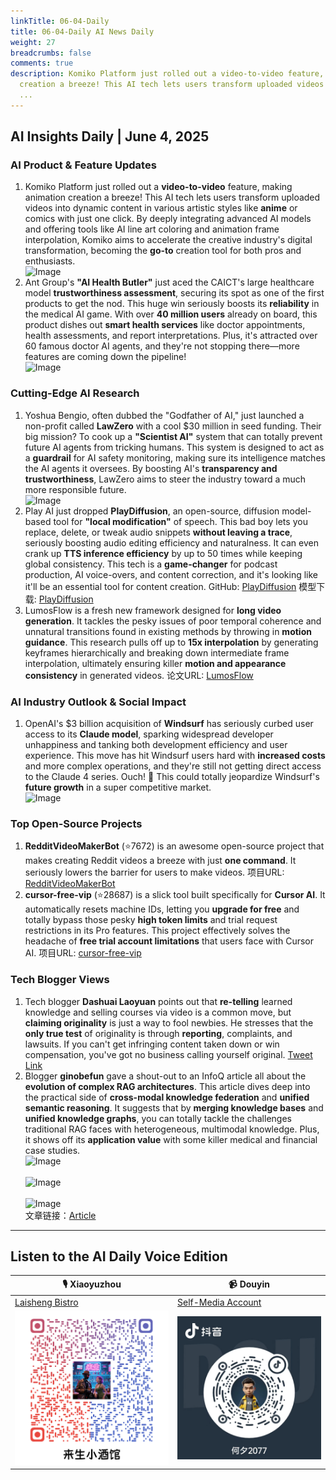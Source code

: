 ```yaml
---
linkTitle: 06-04-Daily
title: 06-04-Daily AI News Daily
weight: 27
breadcrumbs: false
comments: true
description: Komiko Platform just rolled out a video-to-video feature, making animation
  creation a breeze! This AI tech lets users transform uploaded videos into dynamic
  ...
---
```

## AI Insights Daily | June 4, 2025

### **AI Product & Feature Updates**

1.  Komiko Platform just rolled out a **video-to-video** feature, making animation creation a breeze! This AI tech lets users transform uploaded videos into dynamic content in various artistic styles like **anime** or comics with just one click. By deeply integrating advanced AI models and offering tools like AI line art coloring and animation frame interpolation, Komiko aims to accelerate the creative industry's digital transformation, becoming the **go-to** creation tool for both pros and enthusiasts.
    <br/> ![Image](https://raw.githubusercontent.com/justlovemaki/imagehub/refs/heads/main/images/2025/07/news_01k02520n4fm78hy7ygyjbbdgb.avif) <br/>
2.  Ant Group's **"AI Health Butler"** just aced the CAICT's large healthcare model **trustworthiness assessment**, securing its spot as one of the first products to get the nod. This huge win seriously boosts its **reliability** in the medical AI game. With over **40 million users** already on board, this product dishes out **smart health services** like doctor appointments, health assessments, and report interpretations. Plus, it's attracted over 60 famous doctor AI agents, and they're not stopping there—more features are coming down the pipeline!
    <br/> ![Image](https://raw.githubusercontent.com/justlovemaki/imagehub/refs/heads/main/images/2025/07/news_01k02523nkf5ea6xbcwfs7r8gj.avif) <br/>

### **Cutting-Edge AI Research**

1.  Yoshua Bengio, often dubbed the "Godfather of AI," just launched a non-profit called **LawZero** with a cool $30 million in seed funding. Their big mission? To cook up a **"Scientist AI"** system that can totally prevent future AI agents from tricking humans. This system is designed to act as a **guardrail** for AI safety monitoring, making sure its intelligence matches the AI agents it oversees. By boosting AI's **transparency and trustworthiness**, LawZero aims to steer the industry toward a much more responsible future.
    <br/> ![Image](https://raw.githubusercontent.com/justlovemaki/imagehub/refs/heads/main/images/2025/07/news_01k02527e3em58cpr4rxp2x3rz.avif) <br/>
2.  Play AI just dropped **PlayDiffusion**, an open-source, diffusion model-based tool for **"local modification"** of speech. This bad boy lets you replace, delete, or tweak audio snippets **without leaving a trace**, seriously boosting audio editing efficiency and naturalness. It can even crank up **TTS inference efficiency** by up to 50 times while keeping global consistency. This tech is a **game-changer** for podcast production, AI voice-overs, and content correction, and it's looking like it'll be an essential tool for content creation.
    GitHub: [PlayDiffusion](https://github.com/playht/PlayDiffusion) 模型下载: [PlayDiffusion](https://huggingface.co/PlayHT/PlayDiffusion)
3.  LumosFlow is a fresh new framework designed for **long video generation**. It tackles the pesky issues of poor temporal coherence and unnatural transitions found in existing methods by throwing in **motion guidance**. This research pulls off up to **15x interpolation** by generating keyframes hierarchically and breaking down intermediate frame interpolation, ultimately ensuring killer **motion and appearance consistency** in generated videos.
    论文URL: [LumosFlow](https://arxiv.org/abs/2506.02497)

### **AI Industry Outlook & Social Impact**

1.  OpenAI's $3 billion acquisition of **Windsurf** has seriously curbed user access to its **Claude model**, sparking widespread developer unhappiness and tanking both development efficiency and user experience. This move has hit Windsurf users hard with **increased costs** and more complex operations, and they're still not getting direct access to the Claude 4 series. Ouch! 😬 This could totally jeopardize Windsurf's **future growth** in a super competitive market.
    <br/> ![Image](https://raw.githubusercontent.com/justlovemaki/imagehub/refs/heads/main/images/2025/07/news_01k0252ad0fyy898f98fe8bx5n.avif) <br/>

### **Top Open-Source Projects**

1.  **RedditVideoMakerBot** (⭐7672) is an awesome open-source project that makes creating Reddit videos a breeze with just **one command**. It seriously lowers the barrier for users to make videos.
    项目URL: [RedditVideoMakerBot](https://github.com/elebumm/RedditVideoMakerBot)
2.  **cursor-free-vip** (⭐28687) is a slick tool built specifically for **Cursor AI**. It automatically resets machine IDs, letting you **upgrade for free** and totally bypass those pesky **high token limits** and trial request restrictions in its Pro features. This project effectively solves the headache of **free trial account limitations** that users face with Cursor AI.
    项目URL: [cursor-free-vip](https://github.com/yeongpin/cursor-free-vip)

### **Tech Blogger Views**

1.  Tech blogger **Dashuai Laoyuan** points out that **re-telling** learned knowledge and selling courses via video is a common move, but **claiming originality** is just a way to fool newbies. He stresses that the **only true test** of originality is through **reporting**, complaints, and lawsuits. If you can't get infringing content taken down or win compensation, you've got no business calling yourself original.
    [Tweet Link](https://x.com/ezshine/status/1930068772146295153)
2.  Blogger **ginobefun** gave a shout-out to an InfoQ article all about the **evolution of complex RAG architectures**. This article dives deep into the practical side of **cross-modal knowledge federation** and **unified semantic reasoning**. It suggests that by **merging knowledge bases** and **unified knowledge graphs**, you can totally tackle the challenges traditional RAG faces with heterogeneous, multimodal knowledge. Plus, it shows off its **application value** with some killer medical and financial case studies.
<br/> ![Image](https://raw.githubusercontent.com/justlovemaki/imagehub/refs/heads/main/images/2025/07/news_01k0254adrfrvsh6k5c4g1s86e.avif) <br/> <br/> ![Image](https://raw.githubusercontent.com/justlovemaki/imagehub/refs/heads/main/images/2025/07/news_01k0252g9temvaxhs2d351qe7s.avif) <br/> <br/> ![Image](https://raw.githubusercontent.com/justlovemaki/imagehub/refs/heads/main/images/2025/07/news_01k0252k25e6ssefq3e18bfcy4.avif) <br/> 文章链接：[Article](https://bestblogs.dev/article/2ba211)

---

## **Listen to the AI Daily Voice Edition**

| 🎙️ **Xiaoyuzhou** | 📹 **Douyin** |
| --- | --- |
| [Laisheng Bistro](https://www.xiaoyuzhoufm.com/podcast/683c62b7c1ca9cf575a5030e) | [Self-Media Account](https://www.douyin.com/user/MS4wLjABAAAAwpwqPQlu38sO38VyWgw9ZjDEnN4bMR5j8x111UxpseHR9DpB6-CveI5KRXOWuFwG)|
| ![Bistro](https://raw.githubusercontent.com/justlovemaki/imagehub/refs/heads/main/logo/f959f7984e9163fc50d3941d79a7f262.md.png) | ![Intelligence Station](https://raw.githubusercontent.com/justlovemaki/imagehub/refs/heads/main/logo/7fc30805eeb831e1e2baa3a240683ca3.md.png) |